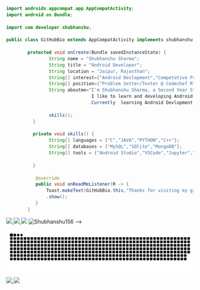 

```java
        
import androidx.appcompat.app.AppCompatActivity;
import android.os.Bundle;

import com.developer.shubhanshu;

public class GitHubBio extends AppCompatActivity implements shubhanshu.OnReadMeListener {

        protected void onCreate(Bundle savedInstanceState) {
                String name = "Shubhanshu Sharma";
                String title = "Android Developer";
                String location = "Jaipur, Rajasthan";
                String[] interest={"Android Devlopment","Competative Programming"} ;
                String[] position={"Problem Setter/Tester @ Codechef RTU Chapter"};
                String aboutme="I'm Shubhanshu Sharma, a Second Year Student currently pursuing my Bachelor's in Information Technology.
                                I like to learn and developing Android Application and Competative Programming!
                               .Currently  learning Android Devlopment and Working on Some android Projects."

                skills();
          }

          private void skills() {
                String[] languages = {"C","JAVA","PYTHON","C++"};
                String[] databases = {"MySQL","SQlite","MongoDB"};
                String[] tools = {"Android Studio","VSCode","Jupyter","FireBase};

          }

           @override
           public void onReadMeListener(R -> {
               Toast.makeText(GitHubBio.this,"Thanks for visiting my github",Toast.LENGTH_LONG)
               .show();
           }
        }
```


 <a href="https://github.com/anuraghazra/github-readme-stats">
<img height="230em" src="https://github-readme-stats.vercel.app/api?username=Shubhanshu156&show_icons=true&theme=radical" />
</a>
<a href="https://github.com/anuraghazra/convoychat">

<img height="230em" src="https://github-readme-stats.vercel.app/api/top-langs/?username=Shubhanshu156&layout=compact" />
</a>

<!-- <div>



<img height="230em" src="https://github-readme-stats.vercel.app/api?username=Shubhanshu156&show_icons=true&theme=radical" />
<!-- [![Top Langs]()](https://github.com/anuraghazra/github-readme-stats) -->

<img height="230em" src="https://github-readme-stats.vercel.app/api/top-langs/?username=Shubhanshu156&layout=compact" />
<img  vertical-align:"middle" src="https://komarev.com/ghpvc/?username=Shuhbanshu156&color=blueviolet" alt="Shubhanshu156" /> 
</div> -->

        


![github contribution grid snake animation](https://github.com/Shubhanshu156/Shubhanshu156/blob/output/github-contribution-grid-snake.svg)

       
<a href="mailto:shubhanshusharma2712@gmail.com"><img  src="https://img.icons8.com/ios-filled/50/ffffff/gmail-new.png"/> 
<a href="https://in.linkedin.com/in/shubhanshu-sharma-940996200" /><img src="https://img.icons8.com/ios-filled/50/ffffff/linkedin.png"/>

